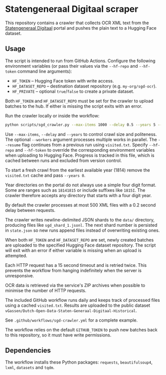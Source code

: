 # Statengeneraal Digitaal scraper

This repository contains a crawler that collects OCR XML text from the
[Statengeneraal Digitaal](https://repository.overheid.nl/frbr/sgd) portal and
pushes the plain text to a Hugging Face dataset.

## Usage

The script is intended to run from GitHub Actions. Configure the following
environment variables (or pass their values via the `--hf-repo` and
`--hf-token` command line arguments):

- `HF_TOKEN` – Hugging Face token with write access.
- `HF_DATASET_REPO` – destination dataset repository (e.g. `my-org/sgd-ocr`).
- `HF_PRIVATE` – optional `true`/`false` to create a private dataset.

Both `HF_TOKEN` and `HF_DATASET_REPO` must be set for the crawler to upload
batches to the hub. If either is missing the script exits with an error.

Run the crawler locally or inside the workflow:

```bash
python scripts/sgd_crawler.py --max-items 1000 --delay 0.5 --years 5 --resume
```

Use `--max-items`, `--delay` and `--years` to control crawl size and
politeness. The optional `--workers` argument processes multiple works in
parallel. The `--resume` flag continues from a previous run using
`visited.txt`. Specify `--hf-repo` and `--hf-token` to override the
corresponding environment variables when uploading to Hugging Face.
Progress is tracked in this file, which is cached between runs and excluded
from version control.

To start a fresh crawl from the earliest available year (1814) remove the
`visited.txt` cache and pass `--years 0`.

Year directories on the portal do not always use a simple four digit format.
Some are ranges such as `18141815` or include suffixes like `1815I`.
The crawler therefore accepts any directory that starts with a four digit year.

By default the crawler processes at most 500 XML files with a 0.2 second delay
between requests.

The crawler writes newline-delimited JSON shards to the `data/` directory,
producing files like `sgd_shard_1.jsonl`. The next shard number is persisted
in `state.json` so new runs append files instead of overwriting existing ones.

When both `HF_TOKEN` and `HF_DATASET_REPO` are set, newly created batches are
uploaded to the specified Hugging Face dataset repository. The script will
exit with an error if either variable is missing when an upload is attempted.

Each HTTP request has a 15 second timeout and is retried twice. This prevents
the workflow from hanging indefinitely when the server is unresponsive.


OCR data is retrieved via the service's ZIP archives when possible to minimise
the number of HTTP requests.

The included GitHub workflow runs daily and keeps track of processed files
using a cached `visited.txt`. Results are uploaded to the public dataset
`vGassen/Dutch-Open-Data-Staten-Generaal-Digitaal-Historical`.

See `.github/workflows/sgd-crawler.yml` for a complete example.

The workflow relies on the default `GITHUB_TOKEN` to push new batches back to
this repository, so it must have write permissions.

## Dependencies

The workflow installs these Python packages: `requests`, `beautifulsoup4`,
`lxml`, `datasets` and `tqdm`.
